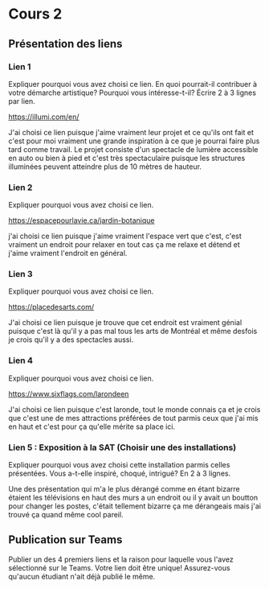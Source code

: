 # Cours 2
## Présentation des liens

### Lien 1 
Expliquer pourquoi vous avez choisi ce lien. En quoi pourrait-il contribuer à votre démarche artistique? Pourquoi vous intéresse-t-il? Écrire 2 à 3 lignes par lien. 

https://illumi.com/en/

J'ai choisi ce lien puisque j'aime vraiment leur projet et ce qu'ils ont fait et c'est pour moi vraiment une grande inspiration à ce que je pourrai faire plus tard comme travail. Le projet consiste d'un spectacle de lumière accessible en auto ou bien à pied et c'est très spectaculaire puisque les structures illuminées peuvent atteindre plus de 10 mètres de hauteur.


### Lien 2 
Expliquer pourquoi vous avez choisi ce lien.

https://espacepourlavie.ca/jardin-botanique

j'ai choisi ce lien puisque j'aime vraiment l'espace vert que c'est, c'est vraiment un endroit pour relaxer en tout cas ça me relaxe et détend et j'aime vraiment l'endroit en général.

### Lien 3 
Expliquer pourquoi vous avez choisi ce lien.  

https://placedesarts.com/

J'ai choisi ce lien puisque je trouve que cet endroit est vraiment génial puisque c'est là qu'il y a pas mal tous les arts de Montréal et même desfois je crois qu'il y a des spectacles aussi.

### Lien 4 
Expliquer pourquoi vous avez choisi ce lien.

https://www.sixflags.com/larondeen

J'ai choisi ce lien puisque c'est laronde, tout le monde connais ça et je crois que c'est une de mes attractions préférées de tout parmis ceux que j'ai mis en haut et c'est pour ça qu'elle mérite sa place ici.

### Lien 5 : Exposition à la SAT (Choisir une des installations)
Expliquer pourquoi vous avez choisi cette installation parmis celles présentées. Vous a-t-elle inspiré, choqué, intrigué? En 2 à 3 lignes. 

Une des présentation qui m'a le plus dérangé comme en étant bizarre étaient les télévisions en haut des murs a un endroit ou il y avait un boutton pour changer les postes, c'était tellement bizarre ça me dérangeais mais j'ai trouvé ça quand même cool pareil.

## Publication sur Teams
Publier un des 4 premiers liens et la raison pour laquelle vous l'avez sélectionné sur le Teams. Votre lien doit être unique! Assurez-vous qu'aucun étudiant n'ait déjà publié le même. 
